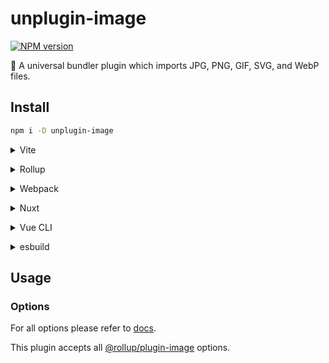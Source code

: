 # unplugin-image

[![NPM version](https://img.shields.io/npm/v/unplugin-image?color=a1b858&label=)](https://www.npmjs.com/package/unplugin-image)

🍣 A universal bundler plugin which imports JPG, PNG, GIF, SVG, and WebP files.

## Install

```bash
npm i -D unplugin-image
```

<details>
<summary>Vite</summary><br>

```ts
// vite.config.ts
import UnpluginImage from 'unplugin-image/vite'

export default defineConfig({
  plugins: [
    UnpluginImage({ /* options */ }),
  ],
})
```

Example: [`playground/`](./playground/)

<br></details>

<details>
<summary>Rollup</summary><br>

```ts
// rollup.config.js
import UnpluginImage from 'unplugin-image/rollup'

export default {
  plugins: [
    UnpluginImage({ /* options */ }),
  ],
}
```

<br></details>


<details>
<summary>Webpack</summary><br>

```ts
// webpack.config.js
module.exports = {
  /* ... */
  plugins: [
    require('unplugin-image/webpack')({ /* options */ })
  ]
}
```

<br></details>

<details>
<summary>Nuxt</summary><br>

```ts
// nuxt.config.js
export default defineNuxtConfig({
  modules: [
    ['unplugin-image/nuxt', { /* options */ }],
  ],
})
```

> This module works for both Nuxt 2 and [Nuxt Vite](https://github.com/nuxt/vite)

<br></details>

<details>
<summary>Vue CLI</summary><br>

```ts
// vue.config.js
module.exports = {
  configureWebpack: {
    plugins: [
      require('unplugin-image/webpack')({ /* options */ }),
    ],
  },
}
```

<br></details>

<details>
<summary>esbuild</summary><br>

```ts
// esbuild.config.js
import { build } from 'esbuild'
import UnpluginImage from 'unplugin-image/esbuild'

build({
  plugins: [UnpluginImage()],
})
```

<br></details>

## Usage

### Options

For all options please refer to [docs](https://github.com/rollup/plugins/tree/master/packages/image#options).

This plugin accepts all [@rollup/plugin-image](https://github.com/rollup/plugins/tree/master/packages/image#options) options.
